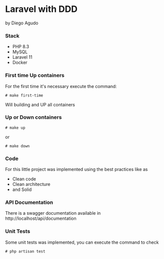# Laravel with DDD
by Diego Agudo

### Stack
* PHP 8.3
* MySQL
* Laravel 11
* Docker

### First time Up containers
For the first time it's necessary execute the command:
```
# make first-time
```
Will building and UP all containers

### Up or Down containers
```
# make up
```
or
```
# make down
```

### Code
For this little project was implemented using the best practices like as
* Clean code
* Clean architecture
* and Solid

### API Documentation
There is a swagger documentation available in http://localhost/api/documentation

### Unit Tests
Some unit tests was implemented, you can execute the command to check
```
# php artisan test
```